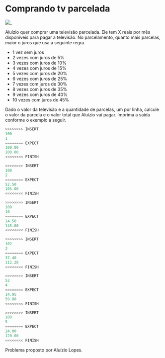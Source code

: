 # Comprando tv parcelada

![_](https://raw.githubusercontent.com/qxcodefup/arcade/master/base/tv/cover.jpg)

Aluízio quer comprar uma televisão parcelada. Ele tem X reais por mês disponíveis para pagar a televisão. No parcelamento, quanto mais parcelas, maior o juros que usa a seguinte regra.

- 1 vez sem juros
- 2 vezes com juros de 5%
- 3 vezes com juros de 10%
- 4 vezes com juros de 15%
- 5 vezes com juros de 20%
- 6 vezes com juros de 25%
- 7 vezes com juros de 30%
- 8 vezes com juros de 35%
- 9 vezes com juros de 40%
- 10 vezes com juros de 45%

Dado o valor da televisão e a quantidade de parcelas, um por linha, calcule o valor da parcela e o valor total que Aluízio vai pagar. Imprima a saída conforme o exemplo a seguir.

``` py
>>>>>>>> INSERT
100
1
======== EXPECT
100.00
100.00
<<<<<<<< FINISH
```

```py
>>>>>>>> INSERT
100
2
======== EXPECT
52.50
105.00
<<<<<<<< FINISH
```

```py
>>>>>>>> INSERT
100
10
======== EXPECT
14.50
145.00
<<<<<<<< FINISH
```

```py
>>>>>>>> INSERT
102
3
======== EXPECT
37.40
112.20
<<<<<<<< FINISH
```

```py
>>>>>>>> INSERT
52
4
======== EXPECT
14.95
59.80
<<<<<<<< FINISH
```

```py
>>>>>>>> INSERT
100
5
======== EXPECT
24.00
120.00
<<<<<<<< FINISH

```

Problema proposto por Aluízio Lopes.

